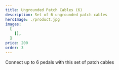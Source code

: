 ```yaml
---
title: Ungrounded Patch Cables (6)
description: Set of 6 ungrounded patch cables
heroImage: ./product.jpg
images:
  [
    [],
  ]
price: 200
order: 3
---
```


Connect up to 6 pedals with this set of patch cables

